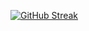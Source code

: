 [![GitHub Streak](https://github-readme-streak-stats.herokuapp.com?user=ivanaparicio&theme=dark&hide_border=true&date_format=j%20M%5B%20Y%5D)](https://git.io/streak-stats)
